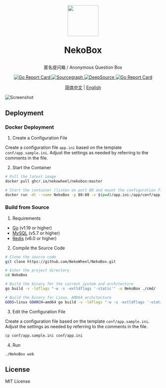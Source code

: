 <h1 align="center">
<img src="https://box-user-assets.n3ko.cc/public/Neko.png" width=100px/>

NekoBox
</h1>

<p align="center">
匿名提问箱 / Anonymous Question Box
</p>
<p align="center">
<a href="https://goreportcard.com/badge/github.com/NekoWheel/NekoBox">
    <img src="https://github.com/NekoWheel/NekoBox/workflows/Go/badge.svg" alt="Go Report Card">
</a>
<a href="https://sourcegraph.com/github.com/NekoWheel/NekoBox">
    <img src="https://img.shields.io/badge/view%20on-Sourcegraph-brightgreen.svg?logo=sourcegraph" alt="Sourcegraph">
</a>
<a href="https://deepsource.io/gh/NekoWheel/NekoBox/?ref=repository-badge">
    <img src="https://deepsource.io/gh/NekoWheel/NekoBox.svg/?label=active+issues&token=7nuU5C-4QG3CP_5g9qFf3Bl9" alt="DeepSource">
</a>
<a href="https://goreportcard.com/report/github.com/NekoWheel/NekoBox">
    <img src="https://goreportcard.com/badge/github.com/NekoWheel/NekoBox" alt="Go Report Card">
<a>
</p>

<p align="center">
<a href="/README.zh-CN.md">简体中文</a> | <a href="/README.md">English</a>
</p>

![Screenshot](./dev/screenshot.svg)

## Deployment

### Docker Deployment

1. Create a Configuration File

Create a configuration file `app.ini` based on the template `conf/app.sample.ini`. Adjust the settings as needed by
referring to the comments in the file.

2. Start the Container

```bash
# Pull the latest image
docker pull ghcr.io/nekowheel/nekobox:master

# Start the container (listen on port 80 and mount the configuration file)
docker run -dt --name NekoBox -p 80:80 -v $(pwd)/app.ini:/app/conf/app.ini ghcr.io/nekowheel/nekobox:master
```

### Build from Source

1. Requirements

* [Go](https://golang.org/dl/) (v1.19 or higher)
* [MySQL](https://www.mysql.com/downloads/) (v5.7 or higher)
* [Redis](https://redis.io/download/) (v6.0 or higher)

2. Compile the Source Code

```bash
# Clone the source code
git clone https://github.com/NekoWheel/NekoBox.git

# Enter the project directory
cd NekoBox

# Build the binary for the current system and architecture
go build -v -ldflags "-w -s -extldflags '-static'" -o NekoBox ./cmd/

# Build the binary for Linux, AMD64 architecture
GOOS=linux GOARCH=amd64 go build -v -ldflags "-w -s -extldflags '-static'" -o NekoBox ./cmd/
```

3. Edit the Configuration File

Create a configuration file based on the template `conf/app.sample.ini`. Adjust the settings as needed by referring to
the comments in the file.

```bash
cp conf/app.sample.ini conf/app.ini
```

4. Run

```bash
./NekoBox web
```

## License

MIT License
